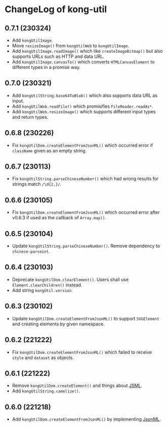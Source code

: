 # ChangeLog of kong-util

## 0.7.1 (230324)
* Add `kongUtilImage`.
* Move `resizeImage()` from `kongUtilWeb` to `kongUtilImage`.
* Add `kongUtilImage.readImage()`
  which like `createImageBitmap()` but also supports URLs such as HTTP and data URL.
* Add `kongUtilImage.canvasTo()`
  which converts `HTMLCanvasElement` to different types in a promise way.

## 0.7.0 (230321)
* Add `kongUtilString.base64ToBlob()`
  which also supports data URL as input.
* Add `kongUtilWeb.readFile()`
  which promisifies `FileReader.readAs*`.
* Add `kongUtilWeb.resizeImage()`
  which supports different input types and return types.

## 0.6.8 (230226)
* Fix `kongUtilDom.createElementFromJsonML()`
  which occurred error if `className` given as an empty string.

## 0.6.7 (230113)
* Fix `kongUtilString.parseChineseNumber()`
  which had wrong results for strings match `/\d{2,}/`.

## 0.6.6 (230105)
* Fix `kongUtilDom.createElementFromJsonML()`
  which occurred error after v0.6.3 if used as the callback of `Array.map()`.

## 0.6.5 (230104)
* Update `kongUtilString.parseChineseNumber()`.
  Remove dependency to `chinese-parseint`.

## 0.6.4 (230103)
* Deprecate `kongUtilDom.clearElement()`.
  Users shall use `Element.clearChildren()` instead.
* Add string `kongUtil.version`.

## 0.6.3 (230102)
* Update `kongUtilDom.createElementFromJsonML()` to support `SVGElement` and creating elements by given namespace.

## 0.6.2 (221222)
* Fix `kongUtilDom.createElementFromJsonML()`
  which failed to receive `style` and `dataset` as objects.

## 0.6.1 (221222)
* Remove `kongUtilDom.createElement()` and things about [JSML](https://github.com/kong0107/jsml).
* Add `kongUtilString.camelize()`.

## 0.6.0 (221218)
* Add `kongUtilDom.createElementFromJsonML()` by implementing [JsonML](http://www.jsonml.org/).

